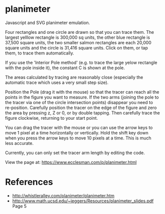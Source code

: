 # planimeter
Javascript and SVG planimeter emulation.

Four rectangles and one circle are drawn so that you can trace them. The largest yelllow rectangle is 300,000 sq units,
the other blue rectangle is 37,500 square units, the two smaller
salmon rectangles are each 20,000 square units and the circle is 31,416 square units. Click on them, or tap them, to trace them automatically.

If you use the 'Interior Pole method' (e.g. to trace the large yelow rectangle with the pole inside it), the constant C is shown at the pole.

The areas calculated by tracing are reasonably close (especially the automatic trace which uses a very small step size).

Position the Pole (drag it with the mouse) so that the tracer can reach all the points in the figure you want to measure.
If the two arms (joining the pole to the tracer via one of the circle intersection points) disappear you need to re-position.
Carefully position the tracer on the edge of the figure and zero the area by pressing z, Z or 0, or by double tapping.
Then carefully trace the figure clockwise, returning to your start point.

You can drag the tracer with the mouse or you can use the arrow keys to move 1 pixel at a time horizontally or vertically.
Hold the shift key down when you press the arrow keys to move 10 pixels at a time. This is much less accurate.

Currently, you can only set the tracer arm length by editing the code.

View the page at: https://www.ecclesman.com/p/planimeter.html

# References
* http://whistleralley.com/planimeter/planimeter.htm
* http://www.math.ucsd.edu/~jeggers/Resources/planimeter_slides.pdf Page 5
